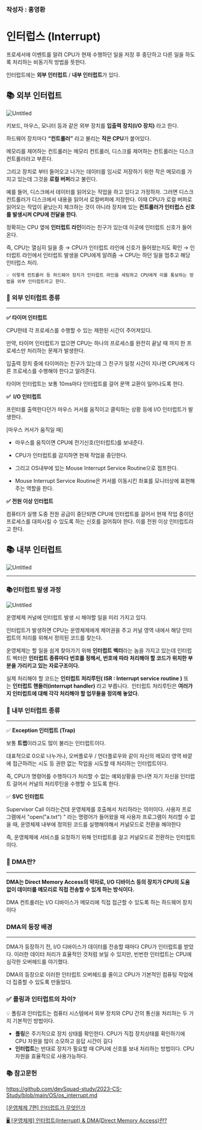### 작성자 : 홍영환

# 인터럽스 (Interrupt)


프로세서에 이벤트를 알려 CPU가 현재 수행하던 일을 저장 후 중단하고 다른 일을 하도록 처리하는 비동기적 방법을 뜻한다.

인터럽트에는 **외부 인터럽트** / **내부 인터럽트**가 있다.

## 📚 외부 인터럽트


![Untitled](https://github.com/EN-CS-STUDY/CS_STUDY/assets/77156858/e4c9ef6c-c85e-4a55-a65f-2d763c26c32e)

키보드, 마우스, 모니터 등과 같은 외부 장치를 **입출력 장치(I/O 장치)** 라고 한다. 

하드웨어 장치마다 **“컨트롤러”** 라고 불리는 **작은 CPU**가 붙어있다.

메모리를 제어하는 컨트롤러는 메모리 컨트롤러, 디스크를 제어하는 컨트롤러는 디스크 컨트롤러라고 부른다.

그리고 장치로 부터 들어오고 나가는 데이터를 임시로 저장하기 위한 작은 메모리를 가지고 있는데 그것을 **로컬 버퍼**라고 불린다.

예를 들어, 디스크에서 데이터를 읽어오는 작업을 하고 있다고 가정하자. 그러면 디스크 컨트롤러가 디스크에서 내용을 읽어서 로컬버퍼에 저장한다. 이때 CPU가 로컬 버퍼로 읽어오는 작업이 끝났는지 체크하는 것이 아니라 장치에 있는 **컨트롤러가 인터럽스 신호를 발생시켜 CPU에 전달을 한다.**

정확히는 CPU 옆에 **인터럽트 라인**이라는 친구가 있는데 이곳에 인터럽트 신호가 들어온다.

즉, CPU는 열심히 일을 중 → CPU가 인터럽트 라인에 신호가 들어왔는지도 확인 → 인터럽트 라인에서 인터럽트 발생을 CPU에게 알려줌 → CPU는 하던 일을 멈추고 해당 인터럽스 처리.

```
💡 이렇게 컨트롤러 등 하드웨어 장치가 인터럽트 라인을 세팅하고 CPU에게 이를 통보하는 방법을 외부 인터럽트라고 한다.
```


### 📕 외부 인터럽트 종류

---

**✅ 타이머 인터럽트**

CPU한테 각 프로세스를 수행할 수 있는 제한된 시간이 주어져있다.

만약, 타이머 인터럽트가 없으면 CPU는 하나의 프로세스를 완전히 끝날 때 까지 한 프로세스만 처리하는 문제가 발생한다.

입출력 장치 중에 타이머라는 친구가 있는데 그 친구가 일정 시간이 지나면 CPU에게 다른 프로세스를 수행해야 한다고 알려준다.

타이머 인터럽트는 보통 10ms마다 인터럽트를 걸어 문맥 교환이 일어나도록 한다.

**✅  I/O 인터럽트**

프린터를 출력한다던가 마우스 커서를 움직이고 클릭하는 상황 등에 I/O 인터럽트가 발생한다.

[마우스 커서가 움직일 때]

- 마우스를 움직이면 CPU에 전기신호(인터럽트)를 보내준다.

- CPU가 인터럽트를 감지하면 현재 작업을 중단한다.

- 그리고 OS내부에 있는 Mouse Interrupt Service Routine으로 점프한다.

- Mouse Interrupt Service Routine은 커서를 이동시킨 좌표를 모니터상에 표현해주는 역할을 한다.

**✅ 전원 이상 인터럽트**

컴퓨터가 실행 도중 전원 공급이 중단되면 CPU에 인터럽트를 걸어서 현재 작업 중이던 프로세스를 대피시킬 수 있도록 하는 신호를 걸어줘야 한다. 이를 전원 이상 인터럽트라고 한다.

## 📚 내부 인터럽트

![Untitled](https://github.com/EN-CS-STUDY/CS_STUDY/assets/77156858/7a3a4e0f-7bce-4b4b-b6d7-87d39055999b)

---

### 📚인터럽트 발생 과정

![Untitled](https://github.com/EN-CS-STUDY/CS_STUDY/assets/77156858/f698d7f9-8845-42ba-ab0a-acf28a854ace)

운영체제 커널에 인터럽트 발생 시 해야할 일을 미리 가지고 있다.

인터럽트가 발생하면 CPU는 운영체제에게 제어권을 주고 커널 영역 내에서 해당 인터럽트의 처리를 위해서 정의된 코드를 찾는다.

운영체제는 할 일을 쉽게 찾아가기 위해 **인터럽트 벡터**라는 놈을 가지고 있는데 인터럽트 벡터란 **인터럽트 종류마다 번호를 정해서, 번호에 따라 처리해야 할 코드가 위치한 부분을 가리키고 있는 자료구조이다.**

실제 처리해야 할 코드는 **인터럽트 처리루틴( ISR : Interrupt service routine )** 또는 **인터럽트 핸들러(interrupt handler)** 라고 부릅니다.  인터럽트 처리루틴은 **여러가지 인터럽트에 대해 각각 처리해야 할 업무들을 정의해 놓았다.**

### 📕 내부 인터럽트 종류

---

✅ **Exception 인터럽트 (Trap)**

보통 **트랩**이라고도 많이 불리는 인터럽트이다.

대표적으로 0으로 나누거나, 오버플로우 / 언더플로우와 같이 자신의 메모리 영역 바깥에 접근하려는 시도 등 권한 없는 작업을 시도할 때 처리하는 인터럽트이다.

즉, CPU가 명령어를 수행하다가 처리할 수 없는 예외상황을 만나면 자기 자신을 인터럽트 걸어서 커널의 처리루틴을 수행할 수 있도록 한다.

✅ **SVC 인터럽트**

Supervisor Call 이라는건데 운영체제를 호출해서 처리하라는 의미이다. 사용자 프로그램에서 "open("a.txt") " 라는 명령어가 들어왔을 때 사용자 프로그램이 처리할 수 없을 때, 운영체제 내부에 정의된 코드를 실행해야해서 커널모드로 전환을 해야한다

즉, 운영체제에 서비스를 요청하기 위해 인터럽트를 걸고 커널모드로 전환하는 인터럽트이다.

### 🤔 DMA란?

---

**DMA는 Direct Memory Access의 약자로, I/O 디바이스 등의 장치가 CPU의 도움 없이 데이터를 메모리로 직접 전송할 수 있게 하는 방식이다.**

DMA 컨트롤러는 I/O 디바이스가 메모리에 직접 접근할 수 있도록 하는 하드웨어 장치이다

### **DMA의 등장 배경**

---

DMA가 등장하기 전, I/O 디바이스가 데이터를 전송할 때마다 CPU가 인터럽트를 받았다. 이러한 데이터 처리가 효율적인 것처럼 보일 수 있지만, 빈번한 인터럽트는 CPU에 심각한 오버헤드를 야기했다.

DMA의 등장으로 이러한 인터럽트 오버헤드를 줄이고 CPU가 기본적인 컴퓨팅 작업에 더 집중할 수 있도록 만들었다.

### **✅ 폴링과 인터럽트의 차이?**

<aside>
💡 폴링과 인터럽트는 컴퓨터 시스템에서 외부 장치와 CPU 간의 통신을 처리하는 두 가지 기본적인 방법이다.

</aside>

- **폴링**은 주기적으로 장치 상태를 확인한다. CPU가 직접 장치상태를 확인하기에 CPU 자원을 많이 소모하고 응답 시간이 길다
- **인터럽트**는 반대로 장치가 필요할 때 CPU에 신호를 보내 처리하는 방법이다. CPU 자원을 효율적으로 사용가능하다.


### 📚 참고문헌

https://github.com/devSquad-study/2023-CS-Study/blob/main/OS/os_interrupt.md

[[운영체제 7편] 인터럽트가 무엇인가](https://baebalja.tistory.com/354)

[🖥️ [운영체제] 인터럽트(Interrupt) & DMA(Direct Memory Access)란?](https://scottxchoo.xyz/cs-os-004/)
